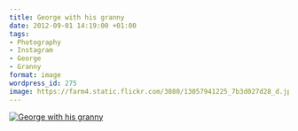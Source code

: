 ```yaml
---
title: George with his granny
date: 2012-09-01 14:19:00 +01:00
tags:
- Photography
- Instagram
- George
- Granny
format: image
wordpress_id: 275
image: https://farm4.static.flickr.com/3080/13057941225_7b3d027d28_d.jpg
---
```


[![George with his granny][thm]][img]

[thm]: //farm4.static.flickr.com/3080/13057941225_7b3d027d28_d.jpg
[img]: //www.flickr.com/photos/richard-perry/13057941225/
